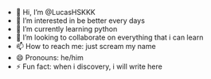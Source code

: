 - 👋 Hi, I’m @LucasHSKKK
- 👀 I’m interested in be better every days
- 🌱 I’m currently learning python
- 💞️ I’m looking to collaborate on everything that i can learn
- 📫 How to reach me: just scream my name
- 😄 Pronouns: he/him
- ⚡ Fun fact: when i discovery, i will write here

<!---
LucasHSKKK/LucasHSKKK is a ✨ special ✨ repository because its `README.md` (this file) appears on your GitHub profile.
You can click the Preview link to take a look at your changes.
--->
